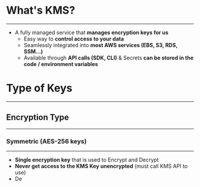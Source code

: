 # What's KMS?
---

* A fully managed service that **manages encryption keys for us**
	* Easy way to **control access to your data**
	* Seamlessly integrated into **most AWS services (EBS, S3, RDS, SSM…)**
	* Available through **API calls (SDK, CLI)** & Secrets **can be stored in the code / environment variables**

# Type of Keys
---

## Encryption Type
---

### Symmetric (AES-256 keys)
---
* **Single encryption key** that is used to Encrypt and Decrypt
* **Never get access to the KMS Key unencrypted** (must call KMS API to use)
* De